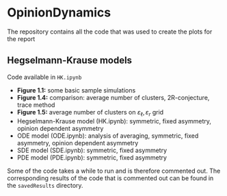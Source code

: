 # OpinionDynamics
The repository contains all the code that was used to create the plots for the report

## Hegselmann-Krause models
Code available in `HK.ipynb`
- **Figure 1.1:** some basic sample simulations
- **Figure 1.4:** comparison: average number of clusters, 2R-conjecture, trace method
- **Figure 1.5:** average number of clusters on $\varepsilon_\ell, \varepsilon_r$ grid
- Hegselmann-Krause model (HK.ipynb): symmetric, fixed asymmetry, opinion dependent asymmetry
- ODE model (ODE.ipynb): analysis of averaging, symmetric, fixed asymmetry, opinion dependent asymmetry
- SDE model (SDE.ipynb): symmetric, fixed asymmetry
- PDE model (PDE.ipynb): symmetric, fixed asymmetry

Some of the code takes a while to run and is therefore commented out. The corresponding results of the code that is commented out can be found in the `savedResults` directory.
